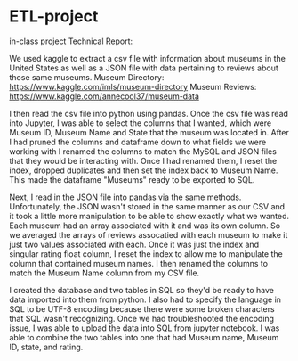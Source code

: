 # ETL-project
in-class project 
Technical Report:

We used kaggle to extract a csv file with information about museums in the United States as well as a JSON file with data pertaining to reviews about those same museums.
Museum Directory: https://www.kaggle.com/imls/museum-directory
Museum Reviews: https://www.kaggle.com/annecool37/museum-data

I then read the csv file into python using pandas.  Once the csv file was read into Jupyter, I was able to select the columns that I wanted, which were Museum ID, Museum Name and State that the museum was located in.  After I had pruned the columns and dataframe down to what fields we were working with I renamed the columns to match the MySQL and JSON files that they would be interacting with.  Once I had renamed them, I reset the index, dropped duplicates and then set the index back to Museum Name.  This made the dataframe "Museums" ready to be exported to SQL.

Next, I read in the JSON file into pandas via the same methods.  Unfortunately, the JSON wasn't stored in the same manner as our CSV and it took a little more manipulation to be able to show exactly what we wanted.  Each museum had an array associated with it and was its own column.  So we averaged the arrays of reviews assocatied with each museum to make it just two values associated with each.  Once it was just the index and singular rating float column, I reset the index to allow me to manipulate the column that contained museum names.  I then renamed the columns to match the Museum Name column from my CSV file.

I created the database and two tables in SQL so they'd be ready to have data imported into them from python.  I also had to specify the language in SQL to be UTF-8 encoding because there were some broken characters that SQL wasn't recognizing.  Once we had troubleshooted the encoding issue, I was able to upload the data into SQL from jupyter notebook.  I was able to combine the two tables into one that had Museum name, Museum ID, state, and rating.
